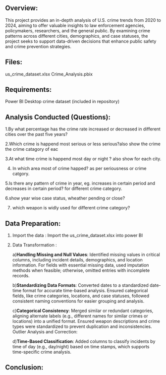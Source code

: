 ## Overview:
This project provides an in-depth analysis of U.S. crime trends from 2020 to 2024, aiming to offer valuable insights to law enforcement agencies, policymakers, researchers, and the general public.
By examining crime patterns across different cities, demographics, and case statuses, the project seeks to support data-driven decisions that enhance public safety and crime prevention strategies.

## Files:
us_crime_dataset.xlsx
Crime_Analysis.pbix

## Requirements:
Power BI Desktop
crime dataset (included in repository)

## Analysis Conducted (Questions):

1.By what percentage has the crime rate increased or decreased in different cities over the past five years?

2.Which crime is happend most serious or less serious?also show the crime the crime catagory of eac

3.At what time crime is happend most day or night ? also show for each city.

4. In which area most of crime happed? as per seriousness or crime catgory.

5.Is there any pattern of crime in year, eg. increases in certain period and decreases in certain period? for different crime category.

6.show year wise case status, wheather pending or close?

7. which weapon is widly used for different crime category? 

## Data Preparation: 

1) Import the data : Import the us_crime_dataset.xlsx into power BI

2) Data Transformation :
   
   a)**Handling Missing and Null Values**:
   Identified missing values in critical columns, including incident details, demographics, and location information.
   For fields with essential missing data, used imputation methods when feasible; otherwise, omitted entries with incomplete records.

   b)**Standardizing Data Formats**:
   Converted dates to a standardized date-time format for accurate time-based analysis.
   Ensured categorical fields, like crime categories, locations, and case statuses, followed consistent naming conventions for easier grouping and analysis.

   c)**Categorical Consistency**:
   Merged similar or redundant categories, aligning alternate labels (e.g., different names for similar crimes or locations) into a unified format.
   Ensured weapon descriptions and crime types were standardized to prevent duplication and inconsistencies.
   Outlier Analysis and Correction:

   d)**Time-Based Classification**:
   Added columns to classify incidents by time of day (e.g., day/night) based on time stamps, which supports time-specific crime analysis.

## Conclusion: 


